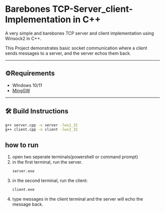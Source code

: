 # Barebones TCP-Server_client-Implementation in C++

A very simple and barebones TCP server and client implementation using Winsock2 in C++.

This Project demonstrates basic socket communication where a client sends messages to a server, and the server echos them back.

---

## ⚙️Requirements

- WIndows 10/11
- [MingGW](http://www.mingw.org/)

---

## 🛠️ Build Instructions
```bash
g++ server.cpp -o server -lws2_32
g++ client.cpp -o client -lws2_32
```

## how to run
1. open two seperate terminals(powershell or command prompt)
2. in the first terminal, run the server.
   ```bash
   server.exe
   ```
3. in the second terminal, run the client:
   ```bash
   client.exe
   ```
4. type messages in the client terminal and the server will echo the message back.
   
   
